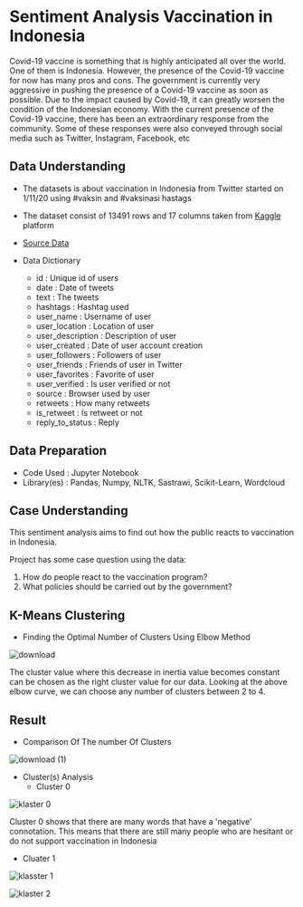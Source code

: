# Sentiment Analysis Vaccination in Indonesia
Covid-19 vaccine is something that is highly anticipated all over the world. One of them is Indonesia. However, the presence of the Covid-19 vaccine for now has many pros and cons. The government is currently very aggressive in pushing the presence of a Covid-19 vaccine as soon as possible. Due to the impact caused by Covid-19, it can greatly worsen the condition of the Indonesian economy.
With the current presence of the Covid-19 vaccine, there has been an extraordinary response from the community. Some of these responses were also conveyed through social media such as Twitter, Instagram, Facebook, etc 
## Data Understanding
* The datasets is about vaccination in Indonesia from Twitter started on 1/11/20 using #vaksin and #vaksinasi hastags

* The dataset consist of 13491 rows and 17 columns taken from [Kaggle](kaggle.com) platform

* [Source Data](https://www.kaggle.com/rpnugroho/indonesian-vaccination-tweets)

* Data Dictionary
  - id                : Unique id of users
  - date              : Date of tweets
  - text              : The tweets
  - hashtags          : Hashtag used
  - user_name         : Username of user
  - user_location     : Location of user
  - user_description  : Description of user
  - user_created      : Date of user account creation
  - user_followers    : Followers of user
  - user_friends      : Friends of user in Twitter
  - user_favorites    : Favorite of user
  - user_verified     : Is user verified or not
  - source            : Browser used by user
  - retweets          : How many retweets
  - is_retweet        : Is retweet or not
  - reply_to_status   : Reply

## Data Preparation
* Code Used      : Jupyter Notebook
* Library(es)    : Pandas, Numpy, NLTK, Sastrawi, Scikit-Learn, Wordcloud

## Case Understanding
This sentiment analysis aims to find out how the public reacts to vaccination in Indonesia.

Project has some case question using the data:
1. How do people react to the vaccination program?
2. What policies should be carried out by the government?

## K-Means Clustering
* Finding the Optimal Number of Clusters Using Elbow Method

![download](https://user-images.githubusercontent.com/85033777/142930899-3df3616a-8e61-4a78-9ade-a6078574da67.png)

The cluster value where this decrease in inertia value becomes constant can be chosen as the right cluster value for our data. Looking at the above elbow curve, we can choose any number of clusters between 2 to 4.

## Result
* Comparison Of The number Of Clusters

![download (1)](https://user-images.githubusercontent.com/85033777/142931087-b711fc88-e2db-4985-a0aa-9138189efa5e.png)

* Cluster(s) Analysis
  - Cluster 0
 
![klaster 0](https://user-images.githubusercontent.com/85033777/142931160-afa7d091-3006-4847-a423-cd46ee357186.png)

Cluster 0 shows that there are many words that have a 'negative' connotation. This means that there are still many people who are hesitant or do not support vaccination in Indonesia 

  - Cluater 1

![klasster 1](https://user-images.githubusercontent.com/85033777/142931181-86958b1a-543d-4b04-bb01-1535bf13c3be.png)



![klaster 2](https://user-images.githubusercontent.com/85033777/142931178-95cedfbd-315c-467e-8895-c6927b40ecb7.png)


